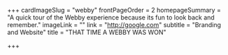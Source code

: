 +++
cardImageSlug = "webby"
frontPageOrder = 2
homepageSummary = "A quick tour of the Webby experience because its fun to look back and remember."
imageLink = ""
link = "http://google.com"
subtitle = "Branding and Website"
title = "THAT TIME A WEBBY WAS WON"

+++
